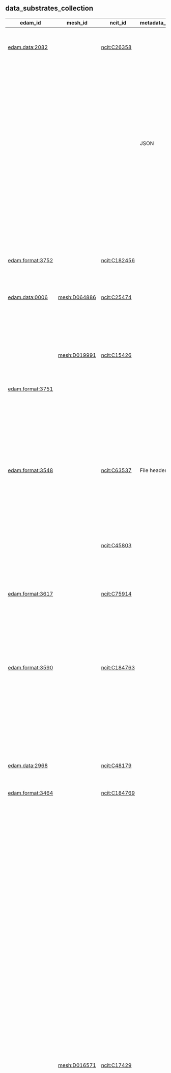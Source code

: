 
## data_substrates_collection


|edam_id|mesh_id|ncit_id|metadata_storage|file_extensions|limitations|id|category|name|description|subclass_of|related_to|
|---|---|---|---|---|---|---|---|---|---|---|---|
|[edam.data:2082](http://edamontology.org/data_2082)||[ncit:C26358](http://purl.obolibrary.org/obo/NCIT_C26358)||||[STANDARDSDATASUBSTRATE:1](https://w3id.org/bridge2ai/standards-datasubstrate-schema/1)|[DataSubstrate](DataSubstrate)|Array|A data type that represents a collection of elements (values or variables), each selected by one or more indices.| [STANDARDSDATASUBSTRATE:7](STANDARDSDATASUBSTRATE:7)||
|||||||[STANDARDSDATASUBSTRATE:2](https://w3id.org/bridge2ai/standards-datasubstrate-schema/2)|[DataSubstrate](DataSubstrate)|Associative Array|A data structure that stores a collection of key-value pairs, where each key is associated with a value. It allows for fast and efficient lookups by using the keys as indices to access the corresponding values.| [STANDARDSDATASUBSTRATE:1](STANDARDSDATASUBSTRATE:1)||
|||| JSON|||[STANDARDSDATASUBSTRATE:3](https://w3id.org/bridge2ai/standards-datasubstrate-schema/3)|[DataSubstrate](DataSubstrate)|BIDS|Data conforming to the Brain Imaging Data Structure (BIDS).| [STANDARDSDATASUBSTRATE:19](STANDARDSDATASUBSTRATE:19) [STANDARDSDATASUBSTRATE:49](STANDARDSDATASUBSTRATE:49)| [STANDARDSDATASTANDARDORTOOL:33](STANDARDSDATASTANDARDORTOOL:33)|
|||||||[STANDARDSDATASUBSTRATE:4](https://w3id.org/bridge2ai/standards-datasubstrate-schema/4)|[DataSubstrate](DataSubstrate)|BigQuery|A fully managed, serverless data warehouse that enables scalable analysis over petabytes of data. It is a Platform as a Service (PaaS) that supports querying using ANSI SQL.| [STANDARDSDATASUBSTRATE:5](STANDARDSDATASUBSTRATE:5)| [STANDARDSDATASTANDARDORTOOL:735](STANDARDSDATASTANDARDORTOOL:735)|
|||||||[STANDARDSDATASUBSTRATE:5](https://w3id.org/bridge2ai/standards-datasubstrate-schema/5)|[DataSubstrate](DataSubstrate)|Column Store|A database that stores data tables by column rather than by row.| [STANDARDSDATASUBSTRATE:9](STANDARDSDATASUBSTRATE:9)||
|[edam.format:3752](http://edamontology.org/format_3752)||[ncit:C182456](http://purl.obolibrary.org/obo/NCIT_C182456)|| csv| Differences in newline characters can cause inconsistency across operating systems.|[STANDARDSDATASUBSTRATE:6](https://w3id.org/bridge2ai/standards-datasubstrate-schema/6)|[DataSubstrate](DataSubstrate)|Comma-separated values|Any text or mixed data with distinct records in columns separated by commas and rows separated by newlines.| [STANDARDSDATASUBSTRATE:10](STANDARDSDATASUBSTRATE:10)||
|[edam.data:0006](http://edamontology.org/data_0006)|[mesh:D064886](http://id.nlm.nih.gov/mesh/D064886)|[ncit:C25474](http://purl.obolibrary.org/obo/NCIT_C25474)||||[STANDARDSDATASUBSTRATE:7](https://w3id.org/bridge2ai/standards-datasubstrate-schema/7)|[DataSubstrate](DataSubstrate)|Data|Any collection of discrete values conveying information.|||
|||||||[STANDARDSDATASUBSTRATE:8](https://w3id.org/bridge2ai/standards-datasubstrate-schema/8)|[DataSubstrate](DataSubstrate)|Data Frame|A data structure that organizes data into a 2-dimensional table of rows and columns.| [STANDARDSDATASUBSTRATE:7](STANDARDSDATASUBSTRATE:7)||
||[mesh:D019991](http://id.nlm.nih.gov/mesh/D019991)|[ncit:C15426](http://purl.obolibrary.org/obo/NCIT_C15426)||||[STANDARDSDATASUBSTRATE:9](https://w3id.org/bridge2ai/standards-datasubstrate-schema/9)|[DataSubstrate](DataSubstrate)|Database|An organized collection of structured information, stored electronically and organized for rapid search and retrieval.| [STANDARDSDATASUBSTRATE:7](STANDARDSDATASUBSTRATE:7)||
|[edam.format:3751](http://edamontology.org/format_3751)|||| txt||[STANDARDSDATASUBSTRATE:10](https://w3id.org/bridge2ai/standards-datasubstrate-schema/10)|[DataSubstrate](DataSubstrate)|Delimited Text|Any data with distinct records separated or delimited by a specific character pattern.| [STANDARDSDATASUBSTRATE:43](STANDARDSDATASUBSTRATE:43)||
|[edam.format:3548](http://edamontology.org/format_3548)||[ncit:C63537](http://purl.obolibrary.org/obo/NCIT_C63537)| File headers| dicom dcm| Files are generally named using unique identifiers that may not be compatible across all operating systems (i.e., they may be too long). Patient data is included in each image file header so all files must be processed in order to anonymize them.|[STANDARDSDATASUBSTRATE:11](https://w3id.org/bridge2ai/standards-datasubstrate-schema/11)|[DataSubstrate](DataSubstrate)|DICOM|An image and metadata format for radiology imaging.| [STANDARDSDATASUBSTRATE:36](STANDARDSDATASUBSTRATE:36)| [STANDARDSDATASTANDARDORTOOL:98](STANDARDSDATASTANDARDORTOOL:98)|
|||[ncit:C45803](http://purl.obolibrary.org/obo/NCIT_C45803)||||[STANDARDSDATASUBSTRATE:12](https://w3id.org/bridge2ai/standards-datasubstrate-schema/12)|[DataSubstrate](DataSubstrate)|Directed acyclic graph|A directed graph with no directed cycles.| [STANDARDSDATASUBSTRATE:14](STANDARDSDATASUBSTRATE:14)||
|||||||[STANDARDSDATASUBSTRATE:13](https://w3id.org/bridge2ai/standards-datasubstrate-schema/13)|[DataSubstrate](DataSubstrate)|Document Database|A database that stores and retrieves information in documents.| [STANDARDSDATASUBSTRATE:9](STANDARDSDATASUBSTRATE:9)||
|[edam.format:3617](http://edamontology.org/format_3617)||[ncit:C75914](http://purl.obolibrary.org/obo/NCIT_C75914)||||[STANDARDSDATASUBSTRATE:14](https://w3id.org/bridge2ai/standards-datasubstrate-schema/14)|[DataSubstrate](DataSubstrate)|Graph|A structure of nodes (sometimes called vertices) and edges between them.| [STANDARDSDATASUBSTRATE:7](STANDARDSDATASUBSTRATE:7)| [STANDARDSDATASTANDARDORTOOL:768](STANDARDSDATASTANDARDORTOOL:768)|
|||||||[STANDARDSDATASUBSTRATE:15](https://w3id.org/bridge2ai/standards-datasubstrate-schema/15)|[DataSubstrate](DataSubstrate)|Graph Database|A type of database that stores nodes and relationships instead of tables or documents.| [STANDARDSDATASUBSTRATE:9](STANDARDSDATASUBSTRATE:9) [STANDARDSDATASUBSTRATE:14](STANDARDSDATASUBSTRATE:14)||
|[edam.format:3590](http://edamontology.org/format_3590)||[ncit:C184763](http://purl.obolibrary.org/obo/NCIT_C184763)|| h5 hdf5| Structure is not optimized for data access through cloud storage infrastructure.|[STANDARDSDATASUBSTRATE:16](https://w3id.org/bridge2ai/standards-datasubstrate-schema/16)|[DataSubstrate](DataSubstrate)|HDF5|A data model, library, and file format for storing and managing data. It supports an unlimited variety of datatypes, and is designed for flexible and efficient I/O and for high volume and complex data.| [STANDARDSDATASUBSTRATE:18](STANDARDSDATASUBSTRATE:18)| [STANDARDSDATASTANDARDORTOOL:339](STANDARDSDATASTANDARDORTOOL:339)|
|||||||[STANDARDSDATASUBSTRATE:17](https://w3id.org/bridge2ai/standards-datasubstrate-schema/17)|[DataSubstrate](DataSubstrate)|Heap|A complete binary tree, i.e., each node has no more than two children.| [Tree](Tree)||
|||||||[STANDARDSDATASUBSTRATE:18](https://w3id.org/bridge2ai/standards-datasubstrate-schema/18)|[DataSubstrate](DataSubstrate)|Hierarchical Array|A data structure of a list, such that list elements may be subsets of other elements.| [STANDARDSDATASUBSTRATE:1](STANDARDSDATASUBSTRATE:1)||
|[edam.data:2968](http://edamontology.org/data_2968)||[ncit:C48179](http://purl.obolibrary.org/obo/NCIT_C48179)||||[STANDARDSDATASUBSTRATE:19](https://w3id.org/bridge2ai/standards-datasubstrate-schema/19)|[DataSubstrate](DataSubstrate)|Image|Any visual representation of something.| [STANDARDSDATASUBSTRATE:7](STANDARDSDATASUBSTRATE:7)||
|[edam.format:3464](http://edamontology.org/format_3464)||[ncit:C184769](http://purl.obolibrary.org/obo/NCIT_C184769)|| json||[STANDARDSDATASUBSTRATE:20](https://w3id.org/bridge2ai/standards-datasubstrate-schema/20)|[DataSubstrate](DataSubstrate)|JSON|JavaScript Object Notation (JSON) is a lightweight format for storing and transporting data.| [STANDARDSDATASUBSTRATE:2](STANDARDSDATASUBSTRATE:2) [STANDARDSDATASUBSTRATE:18](STANDARDSDATASUBSTRATE:18)||
||||| tsv||[STANDARDSDATASUBSTRATE:21](https://w3id.org/bridge2ai/standards-datasubstrate-schema/21)|[DataSubstrate](DataSubstrate)|KGX TSV|A tab-delimited data format for exchanging property graph data.| [STANDARDSDATASUBSTRATE:32](STANDARDSDATASUBSTRATE:32) [STANDARDSDATASUBSTRATE:41](STANDARDSDATASUBSTRATE:41)| [STANDARDSDATASTANDARDORTOOL:346](STANDARDSDATASTANDARDORTOOL:346)|
||||| mongo| The maximum size of an individual document in MongoDB is 16MB with a nested depth of 100 levels.|[STANDARDSDATASUBSTRATE:22](https://w3id.org/bridge2ai/standards-datasubstrate-schema/22)|[DataSubstrate](DataSubstrate)|MongoDB|A non-relational document database that provides support for JSON-like storage.| [STANDARDSDATASUBSTRATE:13](STANDARDSDATASUBSTRATE:13)| [STANDARDSDATASTANDARDORTOOL:797](STANDARDSDATASTANDARDORTOOL:797)|
||||| mysql sql||[STANDARDSDATASUBSTRATE:23](https://w3id.org/bridge2ai/standards-datasubstrate-schema/23)|[DataSubstrate](DataSubstrate)|MySQL|A relational database management system developed by Oracle that is based on structured query language (SQL).| [STANDARDSDATASUBSTRATE:37](STANDARDSDATASUBSTRATE:37)| [STANDARDSDATASTANDARDORTOOL:801](STANDARDSDATASTANDARDORTOOL:801)|
|||||||[STANDARDSDATASUBSTRATE:24](https://w3id.org/bridge2ai/standards-datasubstrate-schema/24)|[DataSubstrate](DataSubstrate)|N-Dimensional Array|A data structure that can store a collection of items, where each item is identified by a set of indices. The number of indices required to identify an item is referred to as the dimension of the array, hence the name N-dimensional array.| [STANDARDSDATASUBSTRATE:1](STANDARDSDATASUBSTRATE:1)||
|||||| All data is stored locally - this can cause slowdowns when data exceeds available memory.|[STANDARDSDATASUBSTRATE:25](https://w3id.org/bridge2ai/standards-datasubstrate-schema/25)|[DataSubstrate](DataSubstrate)|Neo4j|A popular graph database platform.| [STANDARDSDATASUBSTRATE:15](STANDARDSDATASUBSTRATE:15)| [STANDARDSDATASTANDARDORTOOL:802](STANDARDSDATASTANDARDORTOOL:802)|
||[mesh:D016571](http://id.nlm.nih.gov/mesh/D016571)|[ncit:C17429](http://purl.obolibrary.org/obo/NCIT_C17429)||||[STANDARDSDATASUBSTRATE:26](https://w3id.org/bridge2ai/standards-datasubstrate-schema/26)|[DataSubstrate](DataSubstrate)|Neural Network Model|The result of training a neural network on a certain set of inputs.| [STANDARDSDATASUBSTRATE:7](STANDARDSDATASUBSTRATE:7)||
||||| nnef||[STANDARDSDATASUBSTRATE:27](https://w3id.org/bridge2ai/standards-datasubstrate-schema/27)|[DataSubstrate](DataSubstrate)|NNEF|An exchange format for neural network models produced using Torch, Caffe, TensorFlow, Theano, Chainer, Caffe2, PyTorch, or MXNet.| [STANDARDSDATASUBSTRATE:26](STANDARDSDATASUBSTRATE:26)| [STANDARDSDATASTANDARDORTOOL:354](STANDARDSDATASTANDARDORTOOL:354)|
||||| onnx||[STANDARDSDATASUBSTRATE:28](https://w3id.org/bridge2ai/standards-datasubstrate-schema/28)|[DataSubstrate](DataSubstrate)|ONNX|An open format built to represent machine learning models.| [STANDARDSDATASUBSTRATE:26](STANDARDSDATASUBSTRATE:26)| [STANDARDSDATASTANDARDORTOOL:357](STANDARDSDATASTANDARDORTOOL:357)|
|||||||[STANDARDSDATASUBSTRATE:29](https://w3id.org/bridge2ai/standards-datasubstrate-schema/29)|[DataSubstrate](DataSubstrate)|Pandas DataFrame|A two-dimensional, size-mutable, potentially heterogeneous tabular data object.| [STANDARDSDATASUBSTRATE:8](STANDARDSDATASUBSTRATE:8)| [STANDARDSDATASTANDARDORTOOL:813](STANDARDSDATASTANDARDORTOOL:813)|
||||| parquet pqt||[STANDARDSDATASUBSTRATE:30](https://w3id.org/bridge2ai/standards-datasubstrate-schema/30)|[DataSubstrate](DataSubstrate)|Parquet|Apache Parquet is a free and open-source column-oriented data storage format in the Apache Hadoop ecosystem.| [STANDARDSDATASUBSTRATE:5](STANDARDSDATASUBSTRATE:5)| [STANDARDSDATASTANDARDORTOOL:359](STANDARDSDATASTANDARDORTOOL:359)|
||||| sql||[STANDARDSDATASUBSTRATE:31](https://w3id.org/bridge2ai/standards-datasubstrate-schema/31)|[DataSubstrate](DataSubstrate)|PostgreSQL|An open-source relational database management system emphasizing extensibility and SQL compliance.| [STANDARDSDATASUBSTRATE:37](STANDARDSDATASUBSTRATE:37)| [STANDARDSDATASTANDARDORTOOL:815](STANDARDSDATASTANDARDORTOOL:815)|
|||||||[STANDARDSDATASUBSTRATE:32](https://w3id.org/bridge2ai/standards-datasubstrate-schema/32)|[DataSubstrate](DataSubstrate)|Property graph|A graph model in which nodes and edges may be assigned properties (i.e., values or key-value pairs).| [STANDARDSDATASUBSTRATE:14](STANDARDSDATASUBSTRATE:14)||
|||||||[STANDARDSDATASUBSTRATE:33](https://w3id.org/bridge2ai/standards-datasubstrate-schema/33)|[DataSubstrate](DataSubstrate)|PyTorch Tensor|In PyTorch, a torch.Tensor is a multi-dimensional matrix containing elements of a single data type.| [STANDARDSDATASUBSTRATE:42](STANDARDSDATASUBSTRATE:42)| [STANDARDSDATASTANDARDORTOOL:816](STANDARDSDATASTANDARDORTOOL:816)|
|||||| Memory-limited.|[STANDARDSDATASUBSTRATE:34](https://w3id.org/bridge2ai/standards-datasubstrate-schema/34)|[DataSubstrate](DataSubstrate)|R data.frame|A tightly coupled collection of variables that shares many of the properties of matrices and of lists.| [STANDARDSDATASUBSTRATE:8](STANDARDSDATASUBSTRATE:8)| [STANDARDSDATASTANDARDORTOOL:833](STANDARDSDATASTANDARDORTOOL:833)|
|||||||[STANDARDSDATASUBSTRATE:35](https://w3id.org/bridge2ai/standards-datasubstrate-schema/35)|[DataSubstrate](DataSubstrate)|R tibble|A redesigned version of an R data frame. Never changes the input type, can have columns that are lists, can have non-standard variable names, can start with a number or contain spaces, only recycles vectors of length 1, and never creates row names.| [STANDARDSDATASUBSTRATE:8](STANDARDSDATASUBSTRATE:8)| [STANDARDSDATASTANDARDORTOOL:833](STANDARDSDATASTANDARDORTOOL:833)|
|||||||[STANDARDSDATASUBSTRATE:36](https://w3id.org/bridge2ai/standards-datasubstrate-schema/36)|[DataSubstrate](DataSubstrate)|Raster Image|Any visual representation of something represented as a two-dimensional matrix of pixel values denoting intensity, potentially accompanied by other values for colors or other image properties (e.g., compression).| [STANDARDSDATASUBSTRATE:19](STANDARDSDATASUBSTRATE:19)||
|||||||[STANDARDSDATASUBSTRATE:37](https://w3id.org/bridge2ai/standards-datasubstrate-schema/37)|[DataSubstrate](DataSubstrate)|Relational Database|A database that stores and provides access to data points related to one another.| [STANDARDSDATASUBSTRATE:9](STANDARDSDATASUBSTRATE:9)||
|||||||[STANDARDSDATASUBSTRATE:38](https://w3id.org/bridge2ai/standards-datasubstrate-schema/38)|[DataSubstrate](DataSubstrate)|Set|A sorted data structure of unique elements of the same type.| [STANDARDSDATASUBSTRATE:7](STANDARDSDATASUBSTRATE:7)||
|||[ncit:C45253](http://purl.obolibrary.org/obo/NCIT_C45253)||||[STANDARDSDATASUBSTRATE:39](https://w3id.org/bridge2ai/standards-datasubstrate-schema/39)|[DataSubstrate](DataSubstrate)|String|An array data structure of bytes (or words) that stores a sequence of elements, typically characters, using some character encoding.| [STANDARDSDATASUBSTRATE:7](STANDARDSDATASUBSTRATE:7)||
|||||||[STANDARDSDATASUBSTRATE:40](https://w3id.org/bridge2ai/standards-datasubstrate-schema/40)|[DataSubstrate](DataSubstrate)|SummarizedExperiment|The SummarizedExperiment Bioconductor container contains one or more assays, each represented by a matrix-like object of numeric or other mode. The rows typically represent genomic ranges of interest and the columns represent samples.| [STANDARDSDATASUBSTRATE:18](STANDARDSDATASUBSTRATE:18)| [STANDARDSDATASTANDARDORTOOL:705](STANDARDSDATASTANDARDORTOOL:705) [STANDARDSDATASTANDARDORTOOL:833](STANDARDSDATASTANDARDORTOOL:833) [STANDARDSDATASTANDARDORTOOL:286](STANDARDSDATASTANDARDORTOOL:286)|
|[edam.format:3475](http://edamontology.org/format_3475)||[ncit:C164049](http://purl.obolibrary.org/obo/NCIT_C164049)|| tsv| Differences in newline characters can cause inconsistency across operating systems.|[STANDARDSDATASUBSTRATE:41](https://w3id.org/bridge2ai/standards-datasubstrate-schema/41)|[DataSubstrate](DataSubstrate)|Tab-separated values|Any text or mixed data with distinct records in columns separated by tab characters and rows separated by newlines.| [STANDARDSDATASUBSTRATE:10](STANDARDSDATASUBSTRATE:10)||
|||||||[STANDARDSDATASUBSTRATE:42](https://w3id.org/bridge2ai/standards-datasubstrate-schema/42)|[DataSubstrate](DataSubstrate)|Tensor|An algebraic object that describes a multilinear relationship between sets of algebraic objects related to a vector space.| [STANDARDSDATASUBSTRATE:7](STANDARDSDATASUBSTRATE:7)||
|[edam.data:2526](http://edamontology.org/data_2526)||[ncit:C25704](http://purl.obolibrary.org/obo/NCIT_C25704)|| txt||[STANDARDSDATASUBSTRATE:43](https://w3id.org/bridge2ai/standards-datasubstrate-schema/43)|[DataSubstrate](DataSubstrate)|Text|Any form of written information that is composed of letters, words, and sentences. This may include anything from written documents, articles, or books, to emails, social media posts, and transcribed speech. It may also include unstructured, human-readable fields of documents containing other data.| [STANDARDSDATASUBSTRATE:39](STANDARDSDATASUBSTRATE:39)||
|||[ncit:C45418](http://purl.obolibrary.org/obo/NCIT_C45418)||||[STANDARDSDATASUBSTRATE:44](https://w3id.org/bridge2ai/standards-datasubstrate-schema/44)|[DataSubstrate](DataSubstrate)|Tree|An undirected graph with each pair of vertices connected by no more than one path. Also known as a connected acyclic undirected graph.| [STANDARDSDATASUBSTRATE:14](STANDARDSDATASUBSTRATE:14)||
|||||||[STANDARDSDATASUBSTRATE:45](https://w3id.org/bridge2ai/standards-datasubstrate-schema/45)|[DataSubstrate](DataSubstrate)|Trie|A sorted, associative tree. Also known as a radix tree or prefix tree.| [STANDARDSDATASUBSTRATE:44](STANDARDSDATASUBSTRATE:44)||
|||[ncit:C54169](http://purl.obolibrary.org/obo/NCIT_C54169)||||[STANDARDSDATASUBSTRATE:46](https://w3id.org/bridge2ai/standards-datasubstrate-schema/46)|[DataSubstrate](DataSubstrate)|Vector|A mathematical object that has magnitude and direction. A vector is often represented as a one-dimensional array or list with numerical elements.| [STANDARDSDATASUBSTRATE:7](STANDARDSDATASUBSTRATE:7)||
|||||||[STANDARDSDATASUBSTRATE:47](https://w3id.org/bridge2ai/standards-datasubstrate-schema/47)|[DataSubstrate](DataSubstrate)|Vector Image|Any visual representation of something represented as a set of geometric shapes defined on a Cartesian plane.| [STANDARDSDATASUBSTRATE:19](STANDARDSDATASUBSTRATE:19)||
|||| File headers| wav||[STANDARDSDATASUBSTRATE:48](https://w3id.org/bridge2ai/standards-datasubstrate-schema/48)|[DataSubstrate](DataSubstrate)|Waveform Audio File Format|An audio file format standard. Generally supported by digital audio software.| [STANDARDSDATASUBSTRATE:49](STANDARDSDATASUBSTRATE:49)| [STANDARDSDATASTANDARDORTOOL:387](STANDARDSDATASTANDARDORTOOL:387)|
|||||||[STANDARDSDATASUBSTRATE:49](https://w3id.org/bridge2ai/standards-datasubstrate-schema/49)|[DataSubstrate](DataSubstrate)|Waveform Data|The two-dimensional representation of a signal as a function of time.| [STANDARDSDATASUBSTRATE:7](STANDARDSDATASUBSTRATE:7)||
|||||||[STANDARDSDATASUBSTRATE:50](https://w3id.org/bridge2ai/standards-datasubstrate-schema/50)|[DataSubstrate](DataSubstrate)|xarray|A format for defining arrays with labels in the form of dimensions, coordinates, and attributes on top of raw NumPy-like arrays, which allows for more intuitive, more concise, and less error-prone user experience.| [STANDARDSDATASUBSTRATE:24](STANDARDSDATASUBSTRATE:24)| [STANDARDSDATASTANDARDORTOOL:392](STANDARDSDATASTANDARDORTOOL:392)|
|[edam.format:3915](http://edamontology.org/format_3915)|||| zarr||[STANDARDSDATASUBSTRATE:51](https://w3id.org/bridge2ai/standards-datasubstrate-schema/51)|[DataSubstrate](DataSubstrate)|Zarr|A format for storage of large N-dimensional typed arrays. Has implementations in multiple programming languages.| [STANDARDSDATASUBSTRATE:24](STANDARDSDATASUBSTRATE:24)| [STANDARDSDATASTANDARDORTOOL:394](STANDARDSDATASTANDARDORTOOL:394)|
|||[ncit:C190416](http://purl.obolibrary.org/obo/NCIT_C190416)|| tar zip| Must be decompressed before reading. Compression may be lossy, i.e., it discards information in the process of encoding.|[STANDARDSDATASUBSTRATE:52](https://w3id.org/bridge2ai/standards-datasubstrate-schema/52)|[DataSubstrate](DataSubstrate)|Compressed Data|Data in which information is represented with fewer bits than the original, uncompressed representation.| [STANDARDSDATASUBSTRATE:7](STANDARDSDATASUBSTRATE:7)| [STANDARDSDATASTANDARDORTOOL:384](STANDARDSDATASTANDARDORTOOL:384) [STANDARDSDATASTANDARDORTOOL:395](STANDARDSDATASTANDARDORTOOL:395)|
|[edam.format:3003](http://edamontology.org/format_3003)||[ncit:C153367](http://purl.obolibrary.org/obo/NCIT_C153367)| File headers| txt bed||[STANDARDSDATASUBSTRATE:53](https://w3id.org/bridge2ai/standards-datasubstrate-schema/53)|[DataSubstrate](DataSubstrate)|BED|BED (Browser Extensible Data) format provides a flexible way to define the data lines that are displayed in a genome annotation track.| [STANDARDSDATASUBSTRATE:10](STANDARDSDATASUBSTRATE:10)| [STANDARDSDATASTANDARDORTOOL:36](STANDARDSDATASTANDARDORTOOL:36)|
